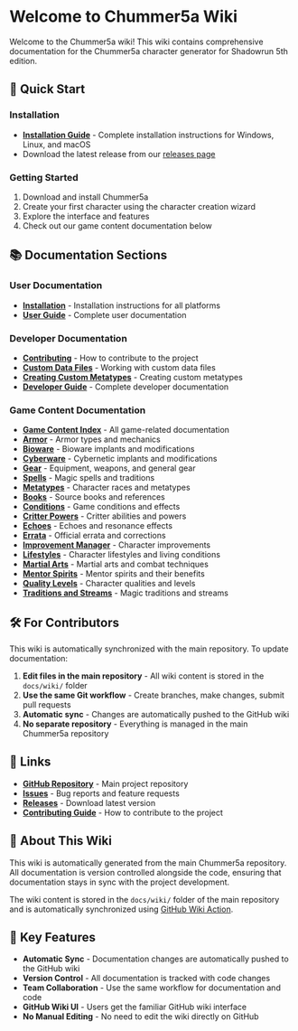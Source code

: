 # Welcome to Chummer5a Wiki

Welcome to the Chummer5a wiki! This wiki contains comprehensive documentation for the Chummer5a character generator for Shadowrun 5th edition.

## 🚀 Quick Start

### Installation
- **[Installation Guide](Installation.md)** - Complete installation instructions for Windows, Linux, and macOS
- Download the latest release from our [releases page](https://github.com/chummer5a/chummer5a/releases)

### Getting Started
1. Download and install Chummer5a
2. Create your first character using the character creation wizard
3. Explore the interface and features
4. Check out our game content documentation below

## 📚 Documentation Sections

### User Documentation
- **[Installation](Installation.md)** - Installation instructions for all platforms
- **[User Guide](user-guide-README.md)** - Complete user documentation

### Developer Documentation
- **[Contributing](Contributing.md)** - How to contribute to the project
- **[Custom Data Files](Custom-Data-Files.md)** - Working with custom data files
- **[Creating Custom Metatypes](Creating-custom-metatypes.md)** - Creating custom metatypes
- **[Developer Guide](developer-guide-README)** - Complete developer documentation

### Game Content Documentation
- **[Game Content Index](game-content-README.md)** - All game-related documentation
- **[Armor](Armor.md)** - Armor types and mechanics
- **[Bioware](Bioware.md)** - Bioware implants and modifications
- **[Cyberware](Cyberware.md)** - Cybernetic implants and modifications
- **[Gear](Gear.md)** - Equipment, weapons, and general gear
- **[Spells](Spells.md)** - Magic spells and traditions
- **[Metatypes](Metatypes.md)** - Character races and metatypes
- **[Books](Books.md)** - Source books and references
- **[Conditions](Conditions.md)** - Game conditions and effects
- **[Critter Powers](Critter-Powers.md)** - Critter abilities and powers
- **[Echoes](Echoes.md)** - Echoes and resonance effects
- **[Errata](Errata.md)** - Official errata and corrections
- **[Improvement Manager](Improvement-Manager.md)** - Character improvements
- **[Lifestyles](Lifestyles.md)** - Character lifestyles and living conditions
- **[Martial Arts](Martial-Arts.md)** - Martial arts and combat techniques
- **[Mentor Spirits](Mentor-Spirits.md)** - Mentor spirits and their benefits
- **[Quality Levels](Quality-Levels.md)** - Character qualities and levels
- **[Traditions and Streams](Traditions-and-Streams.md)** - Magic traditions and streams

## 🛠️ For Contributors

This wiki is automatically synchronized with the main repository. To update documentation:

1. **Edit files in the main repository** - All wiki content is stored in the `docs/wiki/` folder
2. **Use the same Git workflow** - Create branches, make changes, submit pull requests
3. **Automatic sync** - Changes are automatically pushed to the GitHub wiki
4. **No separate repository** - Everything is managed in the main Chummer5a repository

## 🔗 Links

- **[GitHub Repository](https://github.com/chummer5a/chummer5a)** - Main project repository
- **[Issues](https://github.com/chummer5a/chummer5a/issues)** - Bug reports and feature requests
- **[Releases](https://github.com/chummer5a/chummer5a/releases)** - Download latest version
- **[Contributing Guide](Contributing.md)** - How to contribute to the project

## 📝 About This Wiki

This wiki is automatically generated from the main Chummer5a repository. All documentation is version controlled alongside the code, ensuring that documentation stays in sync with the project development.

The wiki content is stored in the `docs/wiki/` folder of the main repository and is automatically synchronized using [GitHub Wiki Action](https://github.com/marketplace/actions/github-wiki-action).

## 🎯 Key Features

- **Automatic Sync** - Documentation changes are automatically pushed to the GitHub wiki
- **Version Control** - All documentation is tracked with code changes
- **Team Collaboration** - Use the same workflow for documentation and code
- **GitHub Wiki UI** - Users get the familiar GitHub wiki interface
- **No Manual Editing** - No need to edit the wiki directly on GitHub
